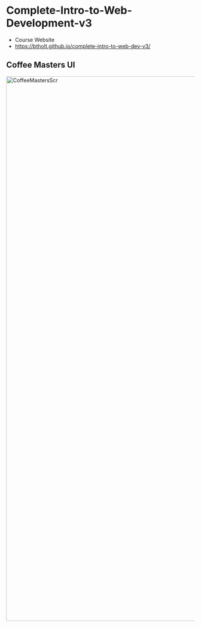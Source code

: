 # Complete-Intro-to-Web-Development-v3
* Course Website
* https://btholt.github.io/complete-intro-to-web-dev-v3/
## Coffee Masters UI
<img width="1454" alt="CoffeeMastersScr" src="https://user-images.githubusercontent.com/39706860/203072842-6ed5ea59-1516-4440-b841-fec2d588f0fc.png">

